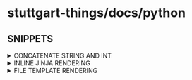 # stuttgart-things/docs/python

## SNIPPETS

<details><summary>CONCATENATE STRING AND INT</summary>

```python3
now = datetime.now()
scan_id = f'{now.year}-{now.month}-{now.day}-{now.minute}-{now.second}'
```

</details>

<details><summary>INLINE JINJA RENDERING</summary>

```python3
#!/usr/bin/env python3
from jinja2 import Template
name = input("Enter your name: ")
tm = Template("Hello {{ name }}")
msg = tm.render(name=name)
print(msg)
```

</details>


<details><summary>FILE TEMPLATE RENDERING</summary>

## EXAMPLE 1

```bash
# template.json
#...
"source": "url",
          "type": "json",
          "url": "{{ uploaded_data_url }}",
          "url_options": {
            "data": "",
            "method": "GET"
#..
```

```python3
# RENDER GRAFANA TEMPLATE/DASHBOARD
environment = Environment(loader=FileSystemLoader(current_dir+'/'))
template = environment.get_template(grafana_template_filename)
rendered_template = template.render(
    uploaded_data_url = upload_address + "/" +data_json_outputfile
)

print(rendered_template)

# WRITE RENDERED TEMPLATE TO DISK
file_object = open(template_json_outputfile, "w")
file_object.write(rendered_template)
file_object.close()
```

## EXAMPLE 2

```bash
# message.txt
{# templates/message.txt #}

Hello {{ name }}!

I'm happy to inform you that you did very well on today's {{ test_name }}.
You reached {{ score }} out of {{ max_score }} points.

See you tomorrow!
Pat
```

```python3
#!/usr/bin/env python3
# write_messages.py

from jinja2 import Environment, FileSystemLoader
import os

max_score = 100
test_name = "Python Challenge"
students = [
    {"name": "Sandrine",  "score": 100},
    {"name": "Gergeley", "score": 87},
    {"name": "Frieda", "score": 92},
]

path = os.path.dirname(os.path.realpath(__file__))
print(path+"/")

environment = Environment(loader=FileSystemLoader(path+"/"))
template = environment.get_template("message.txt")

for student in students:
    filename = f"message_{student['name'].lower()}.txt"
    content = template.render(
        student,
        max_score=max_score,
        test_name=test_name
    )
    with open(filename, mode="w", encoding="utf-8") as message:
        message.write(content)
        print(f"... wrote {filename}")
```

</details>
